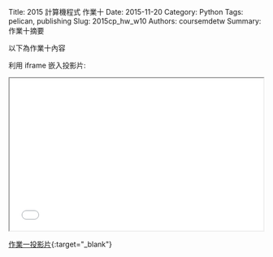 Title: 2015 計算機程式 作業十
Date: 2015-11-20
Category: Python
Tags: pelican, publishing
Slug: 2015cp_hw_w10
Authors: coursemdetw
Summary: 作業十摘要

以下為作業十內容

利用 iframe 嵌入投影片:

<iframe src="40423229_cp_w10_p.html" width="500" height="300"></iframe>

[作業一投影片](40423229_cp_w10_p.html){:target="_blank"}

